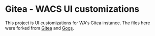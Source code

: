 # Gitea - WACS UI customizations

This project is UI customizations for WA's Gitea instance.  The files here were forked from [Gitea](https://github.com/go-gitea/gitea) and [Gogs](https://gogs.io).
